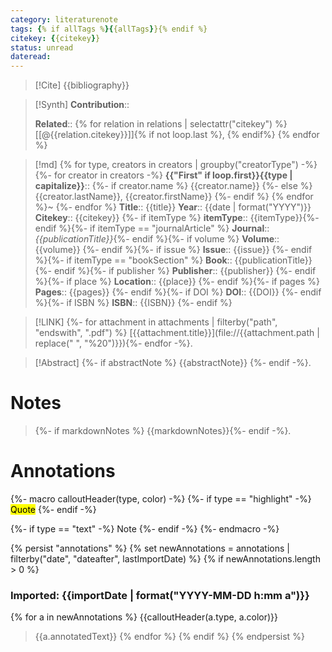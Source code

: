 ```yaml
---
category: literaturenote
tags: {% if allTags %}{{allTags}}{% endif %}
citekey: {{citekey}}
status: unread
dateread:
---
```


> [!Cite]
> {{bibliography}}


>[!Synth]
>**Contribution**::
>
>**Related**:: {% for relation in relations | selectattr("citekey") %} [[@{{relation.citekey}}]]{% if not loop.last %}, {% endif%} {% endfor %}
>

>[!md]
{% for type, creators in creators | groupby("creatorType") -%}
{%- for creator in creators -%}
>**{{"First" if loop.first}}{{type | capitalize}}**::
>{%- if creator.name %} {{creator.name}}
{%- else %} {{creator.lastName}}, {{creator.firstName}}
{%- endif %}
{% endfor %}~ 
{%- endfor %}
>**Title**:: {{title}}
>**Year**:: {{date | format("YYYY")}}
>**Citekey**:: {{citekey}} {%- if itemType %}
>**itemType**:: {{itemType}}{%- endif %}{%- if itemType == "journalArticle" %}
>**Journal**::*{{publicationTitle}}*{%- endif %}{%- if volume %}
>**Volume**:: {{volume}} {%- endif %}{%- if issue %}
>**Issue**:: {{issue}} {%- endif %}{%- if itemType == "bookSection" %}
>**Book**:: {{publicationTitle}} {%- endif %}{%- if publisher %}
>**Publisher**:: {{publisher}} {%- endif %}{%- if place %}
>**Location**:: {{place}} {%- endif %}{%- if pages %}
>**Pages**:: {{pages}} {%- endif %}{%- if DOI %}
>**DOI**:: {{DOI}} {%- endif %}{%- if ISBN %}
>**ISBN**:: {{ISBN}} {%- endif %}

> [!LINK]
> {%- for attachment in attachments | filterby("path", "endswith", ".pdf") %}
>[{{attachment.title}}](file://{{attachment.path | replace(" ", "%20")}}){%- endfor -%}.

> [!Abstract]
> {%- if abstractNote %}
> {{abstractNote}}
> {%- endif -%}.
> 
# Notes
> {%- if markdownNotes %}
>{{markdownNotes}}{%- endif -%}.


# Annotations
{%- macro calloutHeader(type, color) -%}
{%- if type == "highlight" -%}
<mark style="background-color: {{color}}">Quote</mark>
{%- endif -%}

{%- if type == "text" -%}
Note
{%- endif -%}
{%- endmacro -%}

{% persist "annotations" %}
{% set newAnnotations = annotations | filterby("date", "dateafter", lastImportDate) %}
{% if newAnnotations.length > 0 %}

### Imported: {{importDate | format("YYYY-MM-DD h:mm a")}}


{% for a in newAnnotations %}
{{calloutHeader(a.type, a.color)}}
> {{a.annotatedText}}
{% endfor %}
{% endif %} 
{% endpersist %}